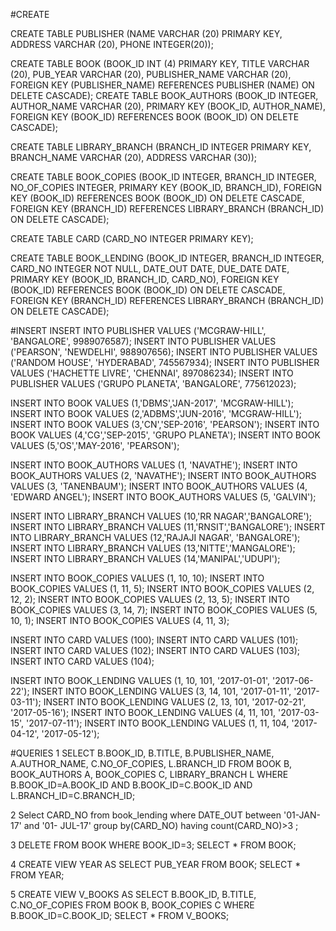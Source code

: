 #CREATE

CREATE TABLE PUBLISHER
(NAME VARCHAR (20) PRIMARY KEY, 
ADDRESS VARCHAR (20),
PHONE INTEGER(20));


CREATE TABLE BOOK
(BOOK_ID INT (4) PRIMARY KEY,
TITLE VARCHAR (20),
PUB_YEAR VARCHAR (20),
PUBLISHER_NAME VARCHAR (20),
FOREIGN KEY (PUBLISHER_NAME) REFERENCES PUBLISHER (NAME) ON DELETE CASCADE);
CREATE TABLE BOOK_AUTHORS
(BOOK_ID INTEGER,
AUTHOR_NAME VARCHAR (20),
PRIMARY KEY (BOOK_ID, AUTHOR_NAME),
FOREIGN KEY (BOOK_ID) REFERENCES BOOK (BOOK_ID) ON DELETE CASCADE);

CREATE TABLE LIBRARY_BRANCH
(BRANCH_ID INTEGER PRIMARY KEY,
BRANCH_NAME VARCHAR (20),
ADDRESS VARCHAR (30));

CREATE TABLE BOOK_COPIES
(BOOK_ID INTEGER,
BRANCH_ID INTEGER,
NO_OF_COPIES INTEGER,
PRIMARY KEY (BOOK_ID, BRANCH_ID),
FOREIGN KEY (BOOK_ID) REFERENCES BOOK (BOOK_ID) ON DELETE CASCADE,
FOREIGN KEY (BRANCH_ID) REFERENCES LIBRARY_BRANCH (BRANCH_ID) ON DELETE CASCADE);

CREATE TABLE CARD
(CARD_NO INTEGER PRIMARY KEY);

CREATE TABLE BOOK_LENDING
(BOOK_ID INTEGER,
BRANCH_ID INTEGER,
CARD_NO INTEGER NOT NULL,
DATE_OUT DATE,
DUE_DATE DATE,
PRIMARY KEY (BOOK_ID, BRANCH_ID, CARD_NO),
FOREIGN KEY (BOOK_ID) REFERENCES BOOK (BOOK_ID) ON DELETE CASCADE,
FOREIGN KEY (BRANCH_ID) REFERENCES LIBRARY_BRANCH (BRANCH_ID) ON DELETE CASCADE);





#INSERT
INSERT INTO PUBLISHER VALUES ('MCGRAW-HILL', 'BANGALORE', 9989076587);
INSERT INTO PUBLISHER VALUES ('PEARSON', 'NEWDELHI', 988907656);
INSERT INTO PUBLISHER VALUES ('RANDOM HOUSE', 'HYDERABAD', 745567934);
INSERT INTO PUBLISHER VALUES ('HACHETTE LIVRE', 'CHENNAI', 897086234);
INSERT INTO PUBLISHER VALUES ('GRUPO PLANETA', 'BANGALORE', 775612023);

INSERT INTO BOOK VALUES (1,'DBMS','JAN-2017', 'MCGRAW-HILL');
INSERT INTO BOOK VALUES (2,'ADBMS','JUN-2016', 'MCGRAW-HILL');
INSERT INTO BOOK VALUES (3,'CN','SEP-2016', 'PEARSON');
INSERT INTO BOOK VALUES (4,'CG','SEP-2015', 'GRUPO PLANETA');
INSERT INTO BOOK VALUES (5,'OS','MAY-2016', 'PEARSON');

INSERT INTO BOOK_AUTHORS VALUES (1, 'NAVATHE');
INSERT INTO BOOK_AUTHORS VALUES (2, 'NAVATHE');
INSERT INTO BOOK_AUTHORS VALUES (3, 'TANENBAUM');
INSERT INTO BOOK_AUTHORS VALUES (4, 'EDWARD ANGEL');
INSERT INTO BOOK_AUTHORS VALUES (5, 'GALVIN');

INSERT INTO LIBRARY_BRANCH VALUES (10,'RR NAGAR','BANGALORE');
INSERT INTO LIBRARY_BRANCH VALUES (11,'RNSIT','BANGALORE');
INSERT INTO LIBRARY_BRANCH VALUES (12,'RAJAJI NAGAR', 'BANGALORE');
INSERT INTO LIBRARY_BRANCH VALUES (13,'NITTE','MANGALORE');
INSERT INTO LIBRARY_BRANCH VALUES (14,'MANIPAL','UDUPI');

INSERT INTO BOOK_COPIES VALUES (1, 10, 10);
INSERT INTO BOOK_COPIES VALUES (1, 11, 5);
INSERT INTO BOOK_COPIES VALUES (2, 12, 2);
INSERT INTO BOOK_COPIES VALUES (2, 13, 5);
INSERT INTO BOOK_COPIES VALUES (3, 14, 7);
INSERT INTO BOOK_COPIES VALUES (5, 10, 1);
INSERT INTO BOOK_COPIES VALUES (4, 11, 3);

INSERT INTO CARD VALUES (100);
INSERT INTO CARD VALUES (101);
INSERT INTO CARD VALUES (102);
INSERT INTO CARD VALUES (103);
INSERT INTO CARD VALUES (104);

INSERT INTO BOOK_LENDING VALUES (1, 10, 101, '2017-01-01', '2017-06-22'); 
INSERT INTO BOOK_LENDING VALUES (3, 14, 101, '2017-01-11', '2017-03-11'); 
INSERT INTO BOOK_LENDING VALUES (2, 13, 101, '2017-02-21', '2017-05-16'); 
INSERT INTO BOOK_LENDING VALUES (4, 11, 101, '2017-03-15', '2017-07-11'); 
INSERT INTO BOOK_LENDING VALUES (1, 11, 104, '2017-04-12', '2017-05-12');




#QUERIES
1
SELECT B.BOOK_ID, B.TITLE, B.PUBLISHER_NAME, A.AUTHOR_NAME, C.NO_OF_COPIES, L.BRANCH_ID
FROM BOOK B, BOOK_AUTHORS A, BOOK_COPIES C, LIBRARY_BRANCH L
WHERE B.BOOK_ID=A.BOOK_ID AND B.BOOK_ID=C.BOOK_ID AND L.BRANCH_ID=C.BRANCH_ID;

2
Select CARD_NO from book_lending  where DATE_OUT between '01-JAN-17' and '01-    JUL-17' group by(CARD_NO)  having count(CARD_NO)>3 ;

3
DELETE FROM BOOK WHERE BOOK_ID=3;
SELECT * FROM BOOK;

4
CREATE VIEW YEAR AS SELECT PUB_YEAR FROM BOOK;
SELECT * FROM YEAR;

5
CREATE VIEW V_BOOKS AS SELECT B.BOOK_ID, B.TITLE, C.NO_OF_COPIES
FROM BOOK B, BOOK_COPIES C WHERE B.BOOK_ID=C.BOOK_ID;
SELECT * FROM V_BOOKS;


